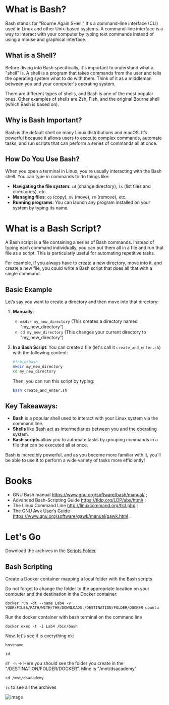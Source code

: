# What is Bash?

Bash stands for "Bourne Again SHell." It's a command-line interface (CLI) used in Linux and other Unix-based systems. A command-line interface is a way to interact with your computer by typing text commands instead of using a mouse and graphical interface.

## What is a Shell?

Before diving into Bash specifically, it's important to understand what a "shell" is. A shell is a program that takes commands from the user and tells the operating system what to do with them. Think of it as a middleman between you and your computer's operating system.

There are different types of shells, and Bash is one of the most popular ones. Other examples of shells are Zsh, Fish, and the original Bourne shell (which Bash is based on).

## Why is Bash Important?

Bash is the default shell on many Linux distributions and macOS. It’s powerful because it allows users to execute complex commands, automate tasks, and run scripts that can perform a series of commands all at once.

## How Do You Use Bash?

When you open a terminal in Linux, you're usually interacting with the Bash shell. You can type in commands to do things like:

- **Navigating the file system**: `cd` (change directory), `ls` (list files and directories), etc.
- **Managing files**: `cp` (copy), `mv` (move), `rm` (remove), etc.
- **Running programs**: You can launch any program installed on your system by typing its name.

# What is a Bash Script?

A Bash script is a file containing a series of Bash commands. Instead of typing each command individually, you can put them all in a file and run that file as a script. This is particularly useful for automating repetitive tasks.

For example, if you always have to create a new directory, move into it, and create a new file, you could write a Bash script that does all that with a single command.

## Basic Example

Let’s say you want to create a directory and then move into that directory:

1. **Manually**:
    - `mkdir my_new_directory` (This creates a directory named "my_new_directory")
    - `cd my_new_directory` (This changes your current directory to "my_new_directory")
2. **In a Bash Script**:
You can create a file (let's call it `create_and_enter.sh`) with the following content:
    
    ```bash
    #!/bin/bash
    mkdir my_new_directory
    cd my_new_directory
    ```
    
    Then, you can run this script by typing:
    
    ```bash
    bash create_and_enter.sh
    ```
    

## Key Takeaways:

- **Bash** is a popular shell used to interact with your Linux system via the command line.
- **Shells** like Bash act as intermediaries between you and the operating system.
- **Bash scripts** allow you to automate tasks by grouping commands in a file that can be executed all at once.

Bash is incredibly powerful, and as you become more familiar with it, you'll be able to use it to perform a wide variety of tasks more efficiently!

# Books
* GNU Bash manual https://www.gnu.org/software/bash/manual/ ;
* Advanced Bash-Scripting Guide https://tldp.org/LDP/abs/html/ ;
* The Linux Command Line http://linuxcommand.org/tlcl.php ;
* The GNU Awk User’s Guide https://www.gnu.org/software/gawk/manual/gawk.html .

# Let's Go
Download the archives in the [Scripts Folder](https://github.com/Caio-Felice-Cunha/Linux-Operating-System-Docker-and-Kubernetes/tree/main/04%20-%20CreatingBash%20Scripts%20for%20Automation/Scripts)

## Bash Scripting

Create a Docker container mapping a local folder with the Bash scripts

Do not forget to change the folder to the appropriate location on your computer and the destination in the Docker container:

`docker run -dt --name Lab4 -v YOUR/FILES/PATH/WITH/THE/DOWNLOADS:/DESTINATION/FOLDER/DOCKER ubuntu`

Run the docker container with bash terminal on the command line

`docker exec -t -i Lab4 /bin/bash`

Now, let's see if is everything ok:

`hostname`

`id`

`df -h` -> Here you should see the folder you create in the "/DESTINATION/FOLDER/DOCKER". Mine is "/mnt/dsacademy"

`cd /mnt/dsacademy`

`ls` to see all the archives

![image](https://github.com/user-attachments/assets/27402fa0-7182-4828-b41a-a021f58356a4)




